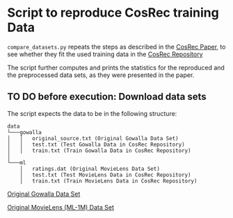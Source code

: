 # Script to reproduce CosRec training Data

`compare_datasets.py` repeats the steps as described in the [CosRec Paper](https://arxiv.org/pdf/1908.09972.pdf), 
to see whether they fit the used training data in the [CosRec Repository](https://github.com/zzxslp/CosRec)

The script further computes and prints the statistics for the reproduced and the preprocessed data sets,
as they were presented in the paper.

## TO DO before execution: Download data sets
The script expects the data to be in the following structure:

```
data
└───gowalla
│   │   original_source.txt (Original Gowalla Data Set)
│   │   test.txt (Test Gowalla Data in CosRec Repository)
│   │   train.txt (Train Gowalla Data in CosRec Repository)
│   
└───ml
    │   ratings.dat (Original MovieLens Data Set)
    │   test.txt (Test MovieLens Data in CosRec Repository)
    │   train.txt (Train MovieLens Data in CosRec Repository)
```

[Original Gowalla Data Set](https://snap.stanford.edu/data/loc-gowalla.html)

[Original MovieLens (ML-1M) Data Set](https://grouplens.org/datasets/movielens/1m/)